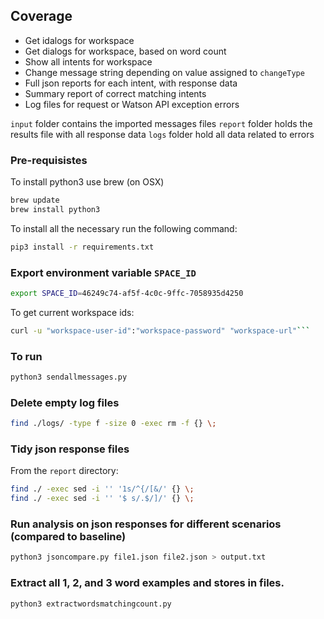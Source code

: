 
## Coverage

* Get idalogs for workspace
* Get dialogs for workspace, based on word count
* Show all intents for workspace
* Change message string depending on value assigned to `changeType`
* Full json reports for each intent, with response data
* Summary report of correct matching intents
* Log files for request or Watson API exception errors

`input` folder contains the imported messages files
`report` folder holds the results file with all response data
`logs` folder hold all data related to errors

### Pre-requisistes
To install python3 use brew (on OSX)
```bash
brew update
brew install python3
```

To install all the necessary run the following command: 
```bash
pip3 install -r requirements.txt
```

### Export environment variable `SPACE_ID`
```bash
export SPACE_ID=46249c74-af5f-4c0c-9ffc-7058935d4250
```

To get current workspace ids:

```bash
curl -u "workspace-user-id":"workspace-password" "workspace-url"```
```

### To run

```bash
python3 sendallmessages.py
```

### Delete empty log files

```bash
find ./logs/ -type f -size 0 -exec rm -f {} \;
```

### Tidy json response files

From the `report` directory:

```bash
find ./ -exec sed -i '' '1s/^{/[&/' {} \;
find ./ -exec sed -i '' '$ s/.$/]/' {} \;
```

### Run analysis on json responses for different scenarios (compared to baseline)

```bash
python3 jsoncompare.py file1.json file2.json > output.txt
```

### Extract all 1, 2, and 3 word examples and stores in files.

```
python3 extractwordsmatchingcount.py
```